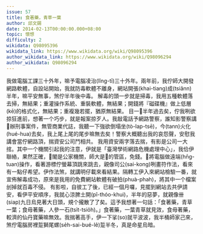 ```yaml
---
issue: 57
title: 食著藥，青草一葉
author: 邱文錫
date: 2014-02-13T00:00:00.000+08:00
topic: 懷想
difficulty: 2
wikidata: Q98095396
wikidata_link: https://www.wikidata.org/wiki/Q98095396
author_wikidata_link: https://www.wikidata.org/wiki/Q98096294
author_wikidata: Q98096294
---
```

我做電腦工課三十外年，嘛予電腦凌治(lîng-tī)三十外年。兩年前，我佇師大開發網路軟體，自設站開始，我就防毒軟體不離身，網站開張(khai-tiang)成(tsiânn)半年，嘛平安無事，煞佇半年後中毒。
解毒的頭一步就是掃毒，我用五種軟體落去掃，無結果；重灌操作系統、重裝軟體，無結果；開錢將『磁碟機』做上低層(kē)的格式化，無結果；重複幾若擺，猶原無結果。
目一𥍉半年過去矣，佇我咧欲掠狂進前，想著一个巧步，就是報案掠歹人。我敲電話予網路警察，誰知影警察講𪜶辦刑事案件，無管商業代誌，我聽一下強欲倒塌坐(tò-lap-tsē)，今(tann)火化(hué-hua)去矣，我上尾上尾的尾步嘛無去矣！警察大概聽出我的哀怨聲，安慰我講會當佇網路頂，揣資安公司鬥相共。
我用資安兩字落去揣，有影是公司一大捾。其中一个機關引起我的注意，伊就是「臺灣學術網路危機處理中心」，我佮伊聯絡，果然正確，𪜶閣是公家機關，師大是𪜶的管區，免錢。𪜶將電腦做遠端(hn̄g-tuan)操作，看著游標佇螢幕頂跳來跳去，親像司公(sai-kong)咧畫符作法，看來有一點仔希望。伊作法煞，就講明仔載來看結果。隔轉工伊入來網站檢驗一番，就宣佈解毒成功，原來是我用的免費網站軟體有破拍(phuà-phah)，將其中一个檔案刣掉就百毒不侵。
有影啦，自彼工了後，已經一個月囉，見擺到網站去共伊請安，看伊平安順序，我就心涼脾土開(pî-thóo-khui)，半年的惡夢，就親像卌(siap)九日烏見著大日頭，規个攏散了了矣。這予我想著一句話：「食著藥，青草一葉；食毋著藥，人參一石(tsı̍t-tsio̍h)。」食著藥，一葉青草就見效，食毋著藥，較濟的仙丹寶藥嘛無效。我揣著高手，伊一下挲(so)就平波波，我半桶師家己來，煞佇電腦房裡踅獅尾螺(se̍h-sai-bué-lê)踅半冬，真是命星烏暗。